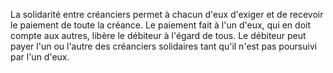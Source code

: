 La solidarité entre créanciers permet à chacun d'eux d'exiger et de recevoir le paiement de toute la créance. Le paiement fait à l'un d'eux, qui en doit compte aux autres, libère le débiteur à l'égard de tous.  Le débiteur peut payer l'un ou l'autre des créanciers solidaires tant qu'il n'est pas poursuivi par l'un d'eux.
